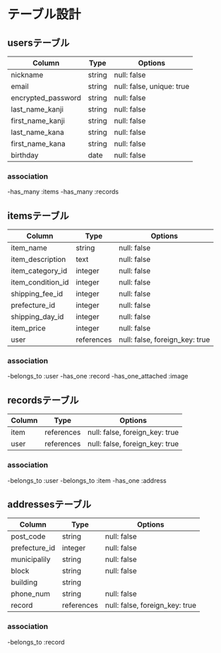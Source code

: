 # テーブル設計

## usersテーブル

| Column             | Type      | Options                     |
|--------------------|-----------|-----------------------------|
| nickname           | string    | null: false                 |
| email              | string    | null: false, unique: true   |
| encrypted_password | string    | null: false                 |
| last_name_kanji    | string    | null: false                 |
| first_name_kanji   | string    | null: false                 |
| last_name_kana     | string    | null: false                 |
| first_name_kana    | string    | null: false                 |
| birthday           | date      | null: false                 |

### association

-has_many :items
-has_many :records

## itemsテーブル

| Column            | Type       | Options                             |
|-------------------|------------|-------------------------------------|
| item_name         | string     | null: false                         |
| item_description  | text       | null: false                         |
| item_category_id  | integer    | null: false                         |
| item_condition_id | integer    | null: false                         |
| shipping_fee_id   | integer    | null: false                         |
| prefecture_id     | integer    | null: false                         |
| shipping_day_id   | integer    | null: false                         |
| item_price        | integer    | null: false                         |
| user              | references | null: false, foreign_key: true      |

### association

-belongs_to :user
-has_one :record
-has_one_attached :image

## recordsテーブル

| Column         | Type          | Options                         |
|----------------|---------------|---------------------------------|
| item           | references    | null: false, foreign_key: true  |
| user           | references    | null: false, foreign_key: true  |

### association

-belongs_to :user
-belongs_to :item
-has_one :address

## addressesテーブル

| Column         | Type         | Options                           |
|----------------|--------------|-----------------------------------|
| post_code      | string       | null: false                       |
| prefecture_id  | integer      | null: false                       |
| municipalily   | string       | null: false                       |
| block          | string       | null: false                       |
| building       | string       |                                   |
| phone_num      | string       | null: false                       |
| record         | references   | null: false, foreign_key: true    |

### association

-belongs_to :record